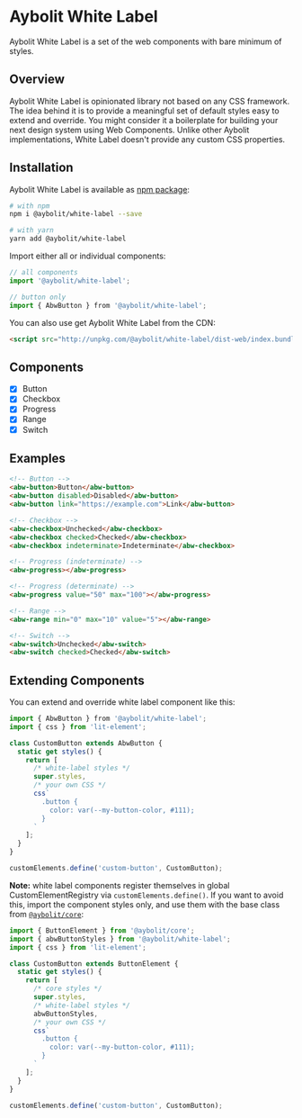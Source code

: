 # Aybolit White Label

Aybolit White Label is a set of the web components with bare minimum of styles.

## Overview

Aybolit White Label is opinionated library not based on any CSS framework. The idea behind it is to provide a meaningful set of default styles easy to extend and override. You might consider it a boilerplate for building your next  design system using Web Components. Unlike other Aybolit implementations, White Label doesn't provide any custom CSS properties.

## Installation

Aybolit White Label is available as [npm package](https://www.npmjs.com/package/@aybolit/white-label):

```sh
# with npm
npm i @aybolit/white-label --save

# with yarn
yarn add @aybolit/white-label
```

Import either all or individual components:

```js
// all components
import '@aybolit/white-label';

// button only
import { AbwButton } from '@aybolit/white-label';
```

You can also use get Aybolit White Label from the CDN:

```html
<script src="http://unpkg.com/@aybolit/white-label/dist-web/index.bundled.js?module" type="module"></script>
```

## Components

- [x] Button
- [x] Checkbox
- [x] Progress
- [x] Range
- [x] Switch

## Examples

```html
<!-- Button -->
<abw-button>Button</abw-button>
<abw-button disabled>Disabled</abw-button>
<abw-button link="https://example.com">Link</abw-button>

<!-- Checkbox -->
<abw-checkbox>Unchecked</abw-checkbox>
<abw-checkbox checked>Checked</abw-checkbox>
<abw-checkbox indeterminate>Indeterminate</abw-checkbox>

<!-- Progress (indeterminate) -->
<abw-progress></abw-progress>

<!-- Progress (determinate) -->
<abw-progress value="50" max="100"></abw-progress>

<!-- Range -->
<abw-range min="0" max="10" value="5"></abw-range>

<!-- Switch -->
<abw-switch>Unchecked</abw-switch>
<abw-switch checked>Checked</abw-switch>
```

## Extending Components

You can extend and override white label component like this:

```js
import { AbwButton } from '@aybolit/white-label';
import { css } from 'lit-element';

class CustomButton extends AbwButton {
  static get styles() {
    return [
      /* white-label styles */
      super.styles,
      /* your own CSS */
      css`
        .button {
          color: var(--my-button-color, #111);
        }
      `
    ];
  }
}

customElements.define('custom-button', CustomButton);
```

**Note:** white label components register themselves in global CustomElementRegistry via `customElements.define()`. If you want to avoid this, import the component styles only, and use them with the base class from [`@aybolit/core`](https://github.com/web-padawan/aybolit/tree/master/packages/core):

```js
import { ButtonElement } from '@aybolit/core';
import { abwButtonStyles } from '@aybolit/white-label';
import { css } from 'lit-element';

class CustomButton extends ButtonElement {
  static get styles() {
    return [
      /* core styles */
      super.styles,
      /* white-label styles */
      abwButtonStyles,
      /* your own CSS */
      css`
        .button {
          color: var(--my-button-color, #111);
        }
      `
    ];
  }
}

customElements.define('custom-button', CustomButton);
```
